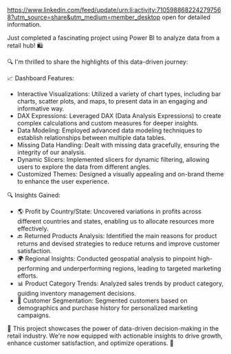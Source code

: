 https://www.linkedin.com/feed/update/urn:li:activity:7105988682242797568?utm_source=share&utm_medium=member_desktop
open for detailed information.

 Just completed a fascinating project using Power BI to analyze data from a retail hub! 🛍️

🔍 I'm thrilled to share the highlights of this data-driven journey:

📈 Dashboard Features:
- Interactive Visualizations: Utilized a variety of chart types, including bar charts, scatter plots, and maps, to present data in an engaging and informative way.
- DAX Expressions: Leveraged DAX (Data Analysis Expressions) to create complex calculations and custom measures for deeper insights.
- Data Modeling: Employed advanced data modeling techniques to establish relationships between multiple data tables.
- Missing Data Handling: Dealt with missing data gracefully, ensuring the integrity of our analysis.
- Dynamic Slicers: Implemented slicers for dynamic filtering, allowing users to explore the data from different angles.
- Customized Themes: Designed a visually appealing and on-brand theme to enhance the user experience.

🔍 Insights Gained:
- 🌎 Profit by Country/State: Uncovered variations in profits across different countries and states, enabling us to allocate resources more effectively.
- 🔙 Returned Products Analysis: Identified the main reasons for product returns and devised strategies to reduce returns and improve customer satisfaction.
- 🌍 Regional Insights: Conducted geospatial analysis to pinpoint high-performing and underperforming regions, leading to targeted marketing efforts.
- 📊 Product Category Trends: Analyzed sales trends by product category, guiding inventory management decisions.
- 🎯 Customer Segmentation: Segmented customers based on demographics and purchase history for personalized marketing campaigns.

🚀 This project showcases the power of data-driven decision-making in the retail industry. We're now equipped with actionable insights to drive growth, enhance customer satisfaction, and optimize operations. 🌟
